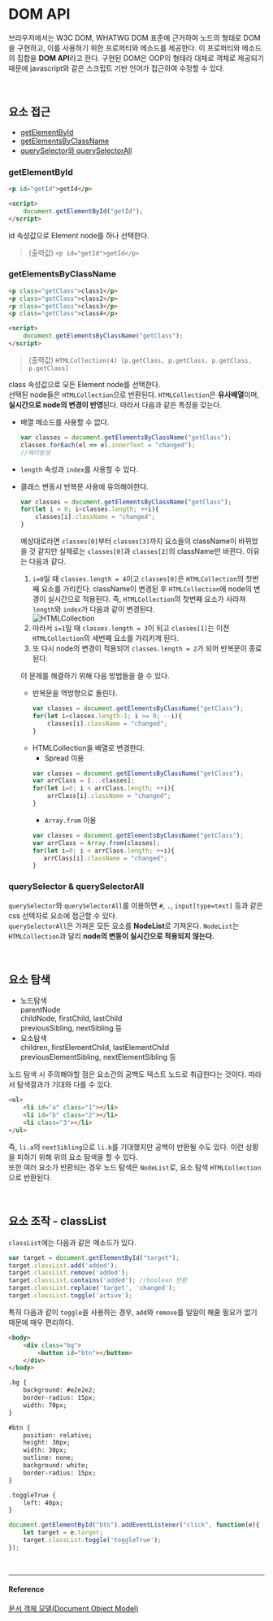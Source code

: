 # DOM API
브라우저에서는 W3C DOM, WHATWG DOM 표준에 근거하여 노드의 형태로 DOM을 구현하고, 이를 사용하기 위한 프로퍼티와 메소드를 제공한다. 이 프로퍼티와 메소드의 집합을 **DOM API**라고 한다. 구현된 DOM은 OOP의 형태라 대체로 객체로 제공되기 때문에 javascript와 같은 스크립트 기반 언어가 접근하여 수정할 수 있다.

<br/>

## 요소 접근
* [getElementById](#getelementbyid)
* [getElementsByClassName](#getelementsbyclassname)
* [querySelector와 querySelectorAll](#queryselector-&-queryselectorall)

### getElementById
```html
<p id="getId">getId</p>

<script>
    document.getElementById("getId");
</script>
```
id 속성값으로 Element node를 하나 선택한다.   
> (출력값) `<p id="getId">getId</p>`

### getElementsByClassName
```html
<p class="getClass">class1</p>
<p class="getClass">class2</p>
<p class="getClass">class3</p>
<p class="getClass">class4</p>

<script>
    document.getElementsByClassName("getClass");
</script>
```
> (출력값) `HTMLCollection(4) [p.getClass, p.getClass, p.getClass, p.getClass]`

class 속성값으로 모든 Element node를 선택한다.   
선택된 node들은 `HTMLCollection`으로 반환된다.
`HTMLCollection`은 **유사배열**이며, **실시간으로 node의 변경이 반영**된다. 따라서 다음과 같은 특징을 갖는다.

* 배열 메소드를 사용할 수 없다.
    ```js
    var classes = document.getElementsByClassName("getClass");
    classes.forEach(el => el.innerText = "changed");
    //에러발생
    ```
* `length` 속성과 `index`를 사용할 수 있다.
* 클래스 변동시 반복문 사용에 유의해야한다.
    ```js
    var classes = document.getElementsByClassName("getClass");
    for(let i = 0; i<classes.length; ++i){
        classes[i].className = "changed";
    }
    ```
    예상대로라면 `classes[0]`부터 `classes[3]`까지 요소들의 className이 바뀌었을 것 같지만 실제로는 `classes[0]`과 `classes[2]`의 className만 바뀐다. 이유는 다음과 같다.
    1. `i=0`일 때 `classes.length = 4`이고 `classes[0]`은 `HTMLCollection`의 첫번째 요소를 가리킨다. className이 변경된 후 `HTMLCollection`에 node의 변경이 실시간으로 적용된다. 즉, `HTMLCollection`의 첫번째 요소가 사라져 `length`와 `index`가 다음과 같이 변경된다.  
    ![HTMLCollection](https://user-images.githubusercontent.com/67260437/102706210-33d40e00-42d3-11eb-958e-87506e3151ea.png)
    2. 따라서 `i=1`일 때 `classes.length = 3`이 되고 `classes[1]`는 이전 `HTMLCollection`의 세번째 요소를 가리키게 된다. 
    3. 또 다시 node의 변경이 적용되어 `classes.length = 2`가 되어 반복문이 종료된다.   
    
    이 문제를 해결하기 위해 다음 방법들을 쓸 수 있다.  
    * 반복문을 역방향으로 돌린다. 
        ```js
        var classes = document.getElementsByClassName("getClass");
        for(let i=classes.length-1; i >= 0; --i){
            classes[i].className = "changed";
        }
        ```
    * HTMLCollection을 배열로 변경한다.
        * Spread 이용
        ```js
        var classes = document.getElementsByClassName("getClass");
        var arrClass = [...classes]; 
        for(let i=0; i < arrClass.length; ++i){
            arrClass[i].className = "changed";
        }
        ```
        * `Array.from` 이용
         ```js
        var classes = document.getElementsByClassName("getClass");
        var arrClass = Array.from(classes);
        for(let i=0; i < arrClass.length; ++i){
            arrClass[i].className = "changed";
        }
        ```

### querySelector & querySelectorAll
`querySelector`와 `querySelectorAll`를 이용하면 `#`, `.`, `input[type=text]` 등과 같은 css 선택자로 요소에 접근할 수 있다.   
`querySelectorAll`은 가져온 모든 요소를 **NodeList**로 가져온다. `NodeList`는 `HTMLCollection`과 달리 **node의 변동이 실시간으로 적용되지 않는다.** 

<br/>

## 요소 탐색
* 노드탐색  
    parentNode  
    childNode, firstChild, lastChild   
    previousSibling, nextSibling 등
* 요소탐색   
    children, firstElementChild, lastElementChild  
    previousElementSibling, nextElementSibling 등


노드 탐색 시 주의해야할 점은 요소간의 공백도 텍스트 노드로 취급한다는 것이다. 따라서 탐색결과가 기대와 다를 수 있다. 
```HTML
<ul>
    <li id="a" class="1"></li>  
    <li id="b" class="2"></li>
    <li class="3"></li>
</ul>
```
즉, `li.a`의 `nextSibling`으로 `li.b`를 기대했지만 공백이 반환될 수도 있다. 이런 상황을 피하기 위해 위의 요소 탐색을 할 수 있다.   
또한 여러 요소가 반환되는 경우 노드 탐색은 `NodeList`로, 요소 탐색 `HTMLCollection`으로 반환된다. 

<br/>

## 요소 조작 - classList

`classList`에는 다음과 같은 메소드가 있다. 

```js
var target = document.getElementById("target");
target.classList.add('added');
target.classList.remove('added');
target.classList.contains('added'); //boolean 반환
target.classList.replace('target', 'changed');
target.classList.toggle('active');
```

특히 다음과 같이 `toggle`을 사용하는 경우, `add`와 `remove`를 일일이 해줄 필요가 없기 때문에 매우 편리하다.

```html
<body>
    <div class="bg">
        <button id="btn"></button>
    </div>
</body>
```
```html
.bg {
    background: #e2e2e2;
    border-radius: 15px;
    width: 70px;
}

#btn {
    position: relative;
    height: 30px;
    width: 30px;
    outline: none;
    background: white;
    border-radius: 15px;
}

.toggleTrue {
    left: 40px;
}
```
```js
document.getElementById("btn").addEventListener("click", function(e){
    let target = e.target;
    target.classList.toggle('toggleTrue');
});
```
<br/>

---
#### Reference
[문서 객체 모델(Document Object Model)](https://poiemaweb.com/js-dom)

